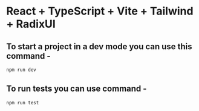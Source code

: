 # React + TypeScript + Vite + Tailwind + RadixUI

## To start a project in a dev mode you can use this command -

```bash
npm run dev
```

## To run tests you can use command -

```bash
npm run test
```
